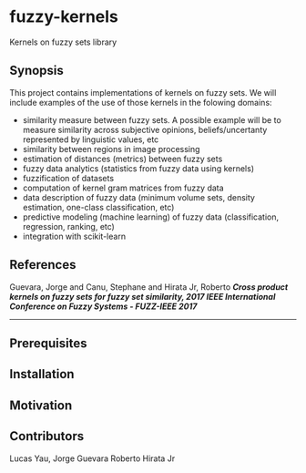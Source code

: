 # fuzzy-kernels
Kernels on fuzzy sets library

## Synopsis
This project contains implementations of kernels on fuzzy sets. 
We will include examples of the use of those kernels in the folowing domains:
* similarity measure between fuzzy sets. A possible example will be to measure similarity across subjective opinions, beliefs/uncertanty represented by linguistic values, etc
* similarity between regions in image processing
* estimation of distances (metrics) between fuzzy sets
* fuzzy data analytics (statistics from fuzzy data using kernels)
* fuzzification of datasets
* computation of kernel gram matrices from fuzzy data
* data description of fuzzy data (minimum volume sets, density estimation, one-class classification, etc)
* predictive modeling (machine learning) of fuzzy data (classification, regression, ranking, etc) 
* integration with scikit-learn

## References

Guevara, Jorge  and Canu, Stephane and Hirata Jr, Roberto **_Cross product kernels on fuzzy sets for fuzzy set similarity, 
2017 IEEE International Conference on Fuzzy Systems - FUZZ-IEEE 2017_**

---
## Prerequisites

## Installation

## Motivation

## Contributors
Lucas Yau, 
Jorge Guevara
Roberto Hirata Jr
